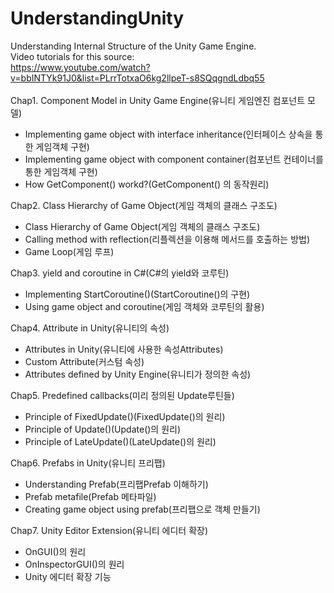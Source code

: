 # UnderstandingUnity
Understanding Internal Structure of the Unity Game Engine.<br>
Video tutorials for this source:<br>
https://www.youtube.com/watch?v=bbINTYk91J0&list=PLrrTotxaO6kg2llpeT-s8SQqgndLdbq55<br>
<br>
Chap1. Component Model in Unity Game Engine(유니티 게임엔진 컴포넌트 모델)
  - Implementing game object with interface inheritance(인터페이스 상속을 통한 게임객체 구현)
  - Implementing game object with component container(컴포넌트 컨테이너를 통한 게임객체 구현)
  - How GetComponent() workd?(GetComponent() 의 동작원리)
  
Chap2. Class Hierarchy of Game Object(게임 객체의 클래스 구조도)
  - Class Hierarchy of Game Object(게임 객체의 클래스 구조도)
  - Calling method with reflection(리플렉션을 이용해 메서드를 호출하는 방법)
  - Game Loop(게임 루프)
  
Chap3. yield and coroutine in C#(C#의 yield와 코루틴)
  - Implementing StartCoroutine()(StartCoroutine()의 구현)
  - Using game object and coroutine(게임 객체와 코루틴의 활용)
  
Chap4. Attribute in Unity(유니티의 속성)
  - Attributes in Unity(유니티에 사용한 속성Attributes)
  - Custom Attribute(커스텀 속성)
  - Attributes defined by Unity Engine(유니티가 정의한 속성)
  
Chap5. Predefined callbacks(미리 정의된 Update루틴들)
  - Principle of FixedUpdate()(FixedUpdate()의 원리)
  - Principle of Update()(Update()의 원리)
  - Principle of LateUpdate()(LateUpdate()의 원리)
  
Chap6. Prefabs in Unity(유니티 프리팹)
  - Understanding Prefab(프리팹Prefab 이해하기)
  - Prefab metafile(Prefab 메타파일)
  - Creating game object using prefab(프리팹으로 객체 만들기)
  
Chap7. Unity Editor Extension(유니티 에디터 확장)
  - OnGUI()의 원리
  - OnInspectorGUI()의 원리
  - Unity 에디터 확장 기능

